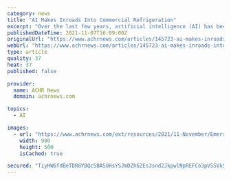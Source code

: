 ```yaml
---
category: news
title: "AI Makes Inroads Into Commercial Refrigeration"
excerpt: "Over the last few years, artificial intelligence (AI) has become increasingly entrenched in our society. From health care to social media to banking, virtually no areas of our lives is untouched by AI. As can be expected, AI is also coming to the ..."
publishedDateTime: 2021-11-07T16:09:00Z
originalUrl: "https://www.achrnews.com/articles/145723-ai-makes-inroads-into-commercial-refrigeration"
webUrl: "https://www.achrnews.com/articles/145723-ai-makes-inroads-into-commercial-refrigeration"
type: article
quality: 37
heat: 37
published: false

provider:
  name: ACHR News
  domain: achrnews.com

topics:
  - AI

images:
  - url: "https://www.achrnews.com/ext/resources/2021/11-November/Emerson-AI-Technology.jpg?height=635&t=1636226934&width=1200"
    width: 900
    height: 500
    isCached: true

secured: "TiyHW6fdBeTDR8YBQcSBA5UHsYSJmDZh62Es3snd2JkpwlNpREFCo3pVSSVkSV8qg5qAZNci7QaDZMxVhK7JrDTO3aW/uNijubPjSwSd9DhjgLPguRAzn12kkzzQSVcCXL5BnbeZI7485yjUwGSS4v18PNkI6LSLd8UC/H2TUYD74KOZHsaU0mDGrZAs7o4rIVGpIzLJefmeb+o3wDgmUNgpIyI3w+sw+Y5LQCVoHMkP0d66u7x0n4shXgUe7uLdVpRxsSowxilpBt2xooXdBHVomXyN9T37HEXwbSRHf3pQ3P/0QSvSKexRdEqPbC7AA+fVdzqu0wpTiliQWSmqW8X7T3X5B0cgCm7p6nuqkfs=;n30gRlHqkzCFffAsUIEWqA=="
---
```


